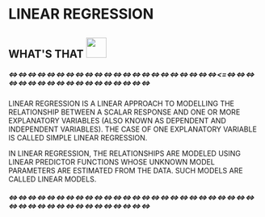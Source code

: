 # LINEAR REGRESSION

## WHAT'S THAT  <img src="https://media.giphy.com/media/xTiN0IuPQxRqzxodZm/giphy.gif" width="40" height="40" /> ##
##### <=><=><=><=><=><=><=><=><=><=><=><=><=><=><=><=><=><=><=><=><=><=><=<=><=><=><=><=><=><=><=><=><=><=><=><=><=><=><=><=><=> ####

LINEAR REGRESSION IS A LINEAR APPROACH TO MODELLING THE RELATIONSHIP BETWEEN A SCALAR RESPONSE AND
ONE OR MORE EXPLANATORY VARIABLES (ALSO KNOWN AS DEPENDENT AND INDEPENDENT VARIABLES). THE CASE OF ONE EXPLANATORY VARIABLE IS CALLED SIMPLE LINEAR REGRESSION.

IN LINEAR REGRESSION, THE RELATIONSHIPS ARE MODELED USING LINEAR PREDICTOR FUNCTIONS WHOSE UNKNOWN MODEL PARAMETERS ARE ESTIMATED FROM THE DATA. SUCH MODELS ARE CALLED LINEAR MODELS.

##### <=><=><=><=><=><=><=><=><=><=><=><=><=><=><=><=><=><=><=><=><=><=><=><=><=><=><=><=><=><=><=><=><=><=><=><=><=><=><=><=><=> #####
